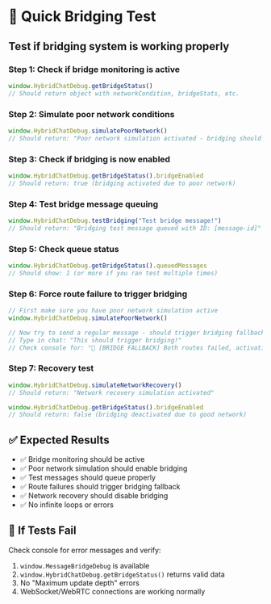 # 🧪 Quick Bridging Test

## Test if bridging system is working properly

### Step 1: Check if bridge monitoring is active
```javascript
window.HybridChatDebug.getBridgeStatus()
// Should return object with networkCondition, bridgeStats, etc.
```

### Step 2: Simulate poor network conditions
```javascript
window.HybridChatDebug.simulatePoorNetwork()
// Should return: "Poor network simulation activated - bridging should engage"
```

### Step 3: Check if bridging is now enabled
```javascript
window.HybridChatDebug.getBridgeStatus().bridgeEnabled
// Should return: true (bridging activated due to poor network)
```

### Step 4: Test bridge message queuing
```javascript
window.HybridChatDebug.testBridging("Test bridge message!")
// Should return: "Bridging test message queued with ID: [message-id]"
```

### Step 5: Check queue status
```javascript
window.HybridChatDebug.getBridgeStatus().queuedMessages
// Should show: 1 (or more if you ran test multiple times)
```

### Step 6: Force route failure to trigger bridging
```javascript
// First make sure you have poor network simulation active
window.HybridChatDebug.simulatePoorNetwork()

// Now try to send a regular message - should trigger bridging fallback
// Type in chat: "This should trigger bridging!"
// Check console for: "🌉 [BRIDGE FALLBACK] Both routes failed, activating message bridging..."
```

### Step 7: Recovery test
```javascript
window.HybridChatDebug.simulateNetworkRecovery()
// Should return: "Network recovery simulation activated"

window.HybridChatDebug.getBridgeStatus().bridgeEnabled
// Should return: false (bridging deactivated due to good network)
```

## ✅ Expected Results

- ✅ Bridge monitoring should be active
- ✅ Poor network simulation should enable bridging
- ✅ Test messages should queue properly  
- ✅ Route failures should trigger bridging fallback
- ✅ Network recovery should disable bridging
- ✅ No infinite loops or errors

## 🚨 If Tests Fail

Check console for error messages and verify:
1. `window.MessageBridgeDebug` is available
2. `window.HybridChatDebug.getBridgeStatus()` returns valid data
3. No "Maximum update depth" errors
4. WebSocket/WebRTC connections are working normally
